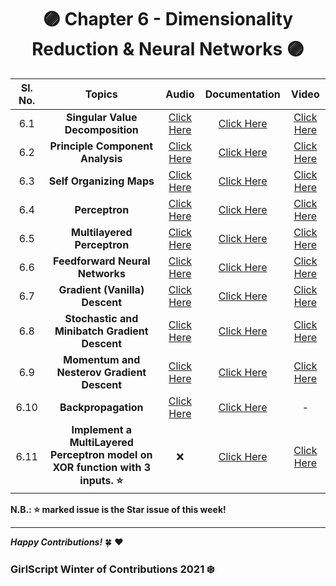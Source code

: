 <div align = 'center'>
  <h1> 🟣 Chapter 6 - Dimensionality Reduction & Neural Networks 🟣 </h1></div>

| Sl. No. | Topics | Audio | Documentation |  Video |
| :-: |:-: |:-: |:-: |:-: |
| 6.1 | **Singular Value Decomposition** | [Click Here](https://github.com/girlscript/winter-of-contributing/blob/Machine_Learning/Machine_Learning/Dimensionality_Reduction_%26_Neural_Networks/ML_6_1_Singular_Value_Decomposition_(A).md) | [Click Here](https://github.com/girlscript/winter-of-contributing/blob/Machine_Learning/Machine_Learning/Dimensionality_Reduction_%26_Neural_Networks/ML_6_1_Singular_Value_Decomposition_(D).ipynb) | [Click Here](https://github.com/girlscript/winter-of-contributing/blob/Machine_Learning/Machine_Learning/Dimensionality_Reduction_%26_Neural_Networks/ML_6_1_Singular_Value_Decomposition_(V).md) |
| 6.2 | **Principle Component Analysis** | [Click Here](https://github.com/girlscript/winter-of-contributing/blob/Machine_Learning/Machine_Learning/Dimensionality_Reduction_%26_Neural_Networks/ML_6_2_Principle_Component_Analysis_(A).md) | [Click Here](https://github.com/girlscript/winter-of-contributing/blob/Machine_Learning/Machine_Learning/Dimensionality_Reduction_%26_Neural_Networks/ML_6_2_%20Principal_Component_Analysis_(D).ipynb) | [Click Here](https://github.com/girlscript/winter-of-contributing/blob/Machine_Learning/Machine_Learning/Dimensionality_Reduction_%26_Neural_Networks/ML_6_2_Principle_Component_Analysis_(V).md) |
| 6.3 | **Self Organizing Maps** | [Click Here](https://github.com/girlscript/winter-of-contributing/blob/Machine_Learning/Machine_Learning/Dimensionality_Reduction_%26_Neural_Networks/ML_6_3_Self_Organizing_Maps_(A).md) | [Click Here](https://github.com/girlscript/winter-of-contributing/blob/Machine_Learning/Machine_Learning/Dimensionality_Reduction_%26_Neural_Networks/ML_6_3_Self_Organizing_Maps_(D)_.ipynb) | [Click Here](https://github.com/girlscript/winter-of-contributing/blob/Machine_Learning/Machine_Learning/Dimensionality_Reduction_%26_Neural_Networks/ML_6_3_Self_Organizing_Maps_(V).md) | 
| 6.4 | **Perceptron** | [Click Here](https://github.com/girlscript/winter-of-contributing/blob/Machine_Learning/Machine_Learning/Dimensionality_Reduction_%26_Neural_Networks/ML_6_4_Perceptron_(A).md) | [Click Here](https://github.com/girlscript/winter-of-contributing/blob/Machine_Learning/Machine_Learning/Dimensionality_Reduction_%26_Neural_Networks/ML_6_4_Perceptron_(D).ipynb) | [Click Here](https://github.com/girlscript/winter-of-contributing/blob/Machine_Learning/Machine_Learning/Dimensionality_Reduction_%26_Neural_Networks/ML_6_4_Perceptron_(V).md) | 
| 6.5 | **Multilayered Perceptron** | [Click Here](https://github.com/girlscript/winter-of-contributing/blob/Machine_Learning/Machine_Learning/Dimensionality_Reduction_%26_Neural_Networks/ML_6_5_Multilayered_Perceptron_(A).md) | [Click Here](https://github.com/girlscript/winter-of-contributing/blob/Machine_Learning/Machine_Learning/Dimensionality_Reduction_%26_Neural_Networks/ML_6_5_Multilayered_Perceptron_(D).ipynb) | [Click Here](https://github.com/girlscript/winter-of-contributing/blob/Machine_Learning/Machine_Learning/Dimensionality_Reduction_%26_Neural_Networks/ML_6_5_Multilayered_Perceptron_(V).md) | 
| 6.6 | **Feedforward Neural Networks** | [Click Here](https://github.com/girlscript/winter-of-contributing/blob/Machine_Learning/Machine_Learning/Dimensionality_Reduction_%26_Neural_Networks/ML_6_6_Feedforward_Neural_Networks_(A).md) | [Click Here](https://github.com/girlscript/winter-of-contributing/blob/Machine_Learning/Machine_Learning/Dimensionality_Reduction_%26_Neural_Networks/ML_6.6_Feedforward_Neural_Networks_(D).md) | [Click Here](https://github.com/girlscript/winter-of-contributing/blob/Machine_Learning/Machine_Learning/Dimensionality_Reduction_%26_Neural_Networks/ML_6_6_Feedforward_Neural_Networks_(V).md) |
| 6.7 | **Gradient (Vanilla) Descent** | [Click Here](https://github.com/girlscript/winter-of-contributing/blob/Machine_Learning/Machine_Learning/Dimensionality_Reduction_%26_Neural_Networks/ML_6_7_Gradient_(Vanilla)_Descent_(A).md) | [Click Here](https://github.com/girlscript/winter-of-contributing/blob/Machine_Learning/Machine_Learning/Dimensionality_Reduction_%26_Neural_Networks/ML%20_6_7_Gradient_(Vanilla)_Descent_(D).ipynb) | [Click Here](https://github.com/girlscript/winter-of-contributing/blob/Machine_Learning/Machine_Learning/Dimensionality_Reduction_%26_Neural_Networks/ML_6_7_Gradient_(Vanilla)_Descent_(V).md) | 
| 6.8 | **Stochastic and Minibatch Gradient Descent** | [Click Here](https://github.com/girlscript/winter-of-contributing/blob/Machine_Learning/Machine_Learning/Dimensionality_Reduction_%26_Neural_Networks/ML_6_8_Stochastic_and_Minibatch_Gradient_Descent_(A).md) | [Click Here](https://github.com/girlscript/winter-of-contributing/blob/Machine_Learning/Machine_Learning/Dimensionality_Reduction_%26_Neural_Networks/ML_6_8_Stochastic%20and%20Minibatch%20Gradient%20Descent%20(D).ipynb) | [Click Here](https://github.com/girlscript/winter-of-contributing/blob/Machine_Learning/Machine_Learning/Dimensionality_Reduction_%26_Neural_Networks/ML_6_8_Stochastic_and_Minibatch_Gradient_Descent_(V).md) |
| 6.9 | **Momentum and Nesterov Gradient Descent** | [Click Here](https://github.com/girlscript/winter-of-contributing/blob/Machine_Learning/Machine_Learning/Dimensionality_Reduction_%26_Neural_Networks/ML_6_9_Momentum_and_Nesterov_Gradient_Descent_(A).md) | [Click Here](https://github.com/girlscript/winter-of-contributing/blob/Machine_Learning/Machine_Learning/Dimensionality_Reduction_%26_Neural_Networks/ML_6_9_Momentum_and_Nesterov_Gradient_Descent_(D).ipynb) | [Click Here](https://github.com/girlscript/winter-of-contributing/blob/Machine_Learning/Machine_Learning/Dimensionality_Reduction_%26_Neural_Networks/ML_6_9_Momentum_and_Nesterov_Gradient_Descent_(V).md) |
| 6.10 | **Backpropagation** | [Click Here](https://github.com/girlscript/winter-of-contributing/blob/Machine_Learning/Machine_Learning/Dimensionality_Reduction_%26_Neural_Networks/ML_6_10_Back_propagation_(A).md) | [Click Here](https://github.com/girlscript/winter-of-contributing/blob/Machine_Learning/Machine_Learning/Dimensionality_Reduction_%26_Neural_Networks/ML_6_10_Back_propagation_(D).ipynb) | - |
| 6.11 | **Implement a MultiLayered Perceptron model on XOR function with 3 inputs. ⭐** | ❌ | [Click Here](https://github.com/girlscript/winter-of-contributing/blob/Machine_Learning/Machine_Learning/Dimensionality_Reduction_%26_Neural_Networks/ML_6_11_Implement%20a%20Multi%20Layered%20Perceptron%20model%20on%20XOR%20function%20with%203%20inputs%20(D).md) | [Click Here](https://github.com/girlscript/winter-of-contributing/blob/Machine_Learning/Machine_Learning/Dimensionality_Reduction_%26_Neural_Networks/ML_6_11_Implement_a_Multi_Layered_Perceptron_model_on_XOR_function_with_3_inputs_(V).md) |


**N.B.: ⭐ marked issue is the Star issue of this week!**
  
*************************************************************************

**_Happy Contributions!_** 🍀 ❤️
### GirlScript Winter of Contributions 2021 ❄️
